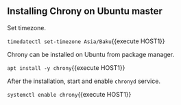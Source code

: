 ## Installing Chrony on Ubuntu master

Set timezone.

`timedatectl set-timezone Asia/Baku`{{execute HOST1}}

Chrony can be installed on Ubuntu from package manager.

`apt install -y chrony`{{execute HOST1}}

After the installation, start and enable `chronyd` service.

`systemctl enable chrony`{{execute HOST1}}